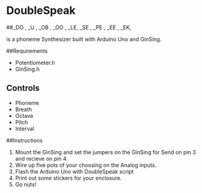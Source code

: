 # DoubleSpeak
##_DO , _U , _OB , _OO , _LE, _SE , _PE , _EE , _EK,

is a phoneme Synthesizer built with Arduino Uno and GinSing.

##Requirements

* Potentiometer.h
* GinSing.h

## Controls

* Phoneme
* Breath
* Octave
* Pitch
* Interval

##Instructions

1. Mount the GinSing and set the jumpers on the GinSing for Send on pin 3 and recieve on pin 4
2. Wire up five pots of your choosing on the Analog inputs.
3. Flash the Arduino Uno with DoubleSpeak script
4. Print out some stickers for your enclosure.
5. Go nuts!